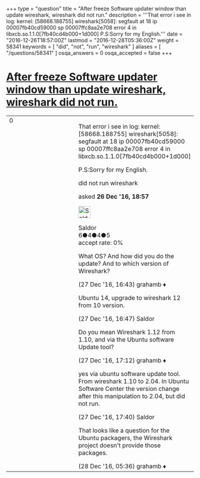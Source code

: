 +++
type = "question"
title = "After freeze Software updater window than update wireshark, wireshark did not run."
description = '''That error i see in log: kernel: [58668.188755] wireshark[5058]: segfault at 18 ip 00007fb40cd59000 sp 00007ffc8aa2e708 error 4 in libxcb.so.1.1.0[7fb40cd4b000+1d000] P.S:Sorry for my English.'''
date = "2016-12-26T18:57:00Z"
lastmod = "2016-12-28T05:36:00Z"
weight = 58341
keywords = [ "did", "not", "run", "wireshark" ]
aliases = [ "/questions/58341" ]
osqa_answers = 0
osqa_accepted = false
+++

<div class="headNormal">

# [After freeze Software updater window than update wireshark, wireshark did not run.](/questions/58341/after-freeze-software-updater-window-than-update-wireshark-wireshark-did-not-run)

</div>

<div id="main-body">

<div id="askform">

<table id="question-table" style="width:100%;"><colgroup><col style="width: 50%" /><col style="width: 50%" /></colgroup><tbody><tr class="odd"><td style="width: 30px; vertical-align: top"><div class="vote-buttons"><span id="post-58341-upvote" class="ajax-command post-vote up" rel="nofollow" title="I like this post (click again to cancel)"> </span><div id="post-58341-score" class="post-score" title="current number of votes">0</div><span id="post-58341-downvote" class="ajax-command post-vote down" rel="nofollow" title="I dont like this post (click again to cancel)"> </span> <span id="favorite-mark" class="ajax-command favorite-mark" rel="nofollow" title="mark/unmark this question as favorite (click again to cancel)"> </span><div id="favorite-count" class="favorite-count"></div></div></td><td><div id="item-right"><div class="question-body"><p>That error i see in log: kernel: [58668.188755] wireshark[5058]: segfault at 18 ip 00007fb40cd59000 sp 00007ffc8aa2e708 error 4 in libxcb.so.1.1.0[7fb40cd4b000+1d000]</p><p>P.S:Sorry for my English.</p></div><div id="question-tags" class="tags-container tags"><span class="post-tag tag-link-did" rel="tag" title="see questions tagged &#39;did&#39;">did</span> <span class="post-tag tag-link-not" rel="tag" title="see questions tagged &#39;not&#39;">not</span> <span class="post-tag tag-link-run" rel="tag" title="see questions tagged &#39;run&#39;">run</span> <span class="post-tag tag-link-wireshark" rel="tag" title="see questions tagged &#39;wireshark&#39;">wireshark</span></div><div id="question-controls" class="post-controls"></div><div class="post-update-info-container"><div class="post-update-info post-update-info-user"><p>asked <strong>26 Dec '16, 18:57</strong></p><img src="https://secure.gravatar.com/avatar/ebef6356dd73fc6e18fa2c3340d7fd31?s=32&amp;d=identicon&amp;r=g" class="gravatar" width="32" height="32" alt="Saldor&#39;s gravatar image" /><p><span>Saldor</span><br />
<span class="score" title="6 reputation points">6</span><span title="4 badges"><span class="badge1">●</span><span class="badgecount">4</span></span><span title="4 badges"><span class="silver">●</span><span class="badgecount">4</span></span><span title="5 badges"><span class="bronze">●</span><span class="badgecount">5</span></span><br />
<span class="accept_rate" title="Rate of the user&#39;s accepted answers">accept rate:</span> <span title="Saldor has no accepted answers">0%</span></p></div></div><div id="comments-container-58341" class="comments-container"><span id="58387"></span><div id="comment-58387" class="comment"><div id="post-58387-score" class="comment-score"></div><div class="comment-text"><p>What OS? And how did you do the update? And to which version of Wireshark?</p></div><div id="comment-58387-info" class="comment-info"><span class="comment-age">(27 Dec '16, 16:43)</span> <span class="comment-user userinfo">grahamb ♦</span></div></div><span id="58388"></span><div id="comment-58388" class="comment"><div id="post-58388-score" class="comment-score"></div><div class="comment-text"><p>Ubuntu 14, upgrade to wireshark 12 from 10 version.</p></div><div id="comment-58388-info" class="comment-info"><span class="comment-age">(27 Dec '16, 16:47)</span> <span class="comment-user userinfo">Saldor</span></div></div><span id="58389"></span><div id="comment-58389" class="comment"><div id="post-58389-score" class="comment-score"></div><div class="comment-text"><p>Do you mean Wireshark 1.12 from 1.10, and via the Ubuntu software Update tool?</p></div><div id="comment-58389-info" class="comment-info"><span class="comment-age">(27 Dec '16, 17:12)</span> <span class="comment-user userinfo">grahamb ♦</span></div></div><span id="58390"></span><div id="comment-58390" class="comment"><div id="post-58390-score" class="comment-score"></div><div class="comment-text"><p>yes via ubuntu software update tool. From wireshark 1.10 to 2.04. In Ubuntu Software Center the version change after this manipulation to 2.04, but did not run.</p></div><div id="comment-58390-info" class="comment-info"><span class="comment-age">(27 Dec '16, 17:40)</span> <span class="comment-user userinfo">Saldor</span></div></div><span id="58402"></span><div id="comment-58402" class="comment"><div id="post-58402-score" class="comment-score"></div><div class="comment-text"><p>That looks like a question for the Ubuntu packagers, the Wireshark project doesn't provide those packages.</p></div><div id="comment-58402-info" class="comment-info"><span class="comment-age">(28 Dec '16, 05:36)</span> <span class="comment-user userinfo">grahamb ♦</span></div></div></div><div id="comment-tools-58341" class="comment-tools"></div><div class="clear"></div><div id="comment-58341-form-container" class="comment-form-container"></div><div class="clear"></div></div></td></tr></tbody></table>

</div>

</div>

